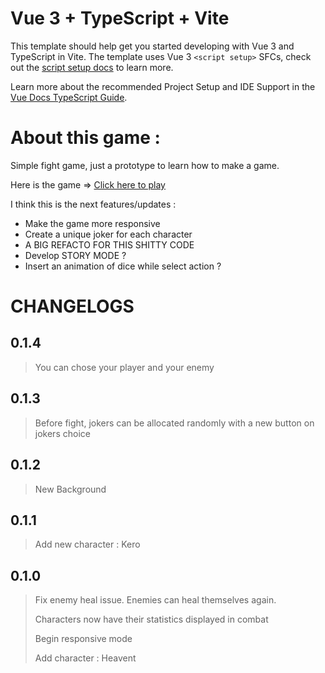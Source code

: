 # Vue 3 + TypeScript + Vite

This template should help get you started developing with Vue 3 and TypeScript in Vite. The template uses Vue 3 `<script setup>` SFCs, check out the [script setup docs](https://v3.vuejs.org/api/sfc-script-setup.html#sfc-script-setup) to learn more.

Learn more about the recommended Project Setup and IDE Support in the [Vue Docs TypeScript Guide](https://vuejs.org/guide/typescript/overview.html#project-setup).

# About this game :

Simple fight game, just a prototype to learn how to make a game.

Here is the game => [Click here to play](https://ackermiam.github.io/versus-fight/)

I think this is the next features/updates :

- Make the game more responsive
- Create a unique joker for each character
- A BIG REFACTO FOR THIS SHITTY CODE
- Develop STORY MODE ?
- Insert an animation of dice while select action ?

# CHANGELOGS

## 0.1.4

> You can chose your player and your enemy

## 0.1.3

> Before fight, jokers can be allocated randomly with a new button on jokers choice

## 0.1.2

> New Background

## 0.1.1

> Add new character : Kero

## 0.1.0

> Fix enemy heal issue. Enemies can heal themselves again.
>
> Characters now have their statistics displayed in combat
>
> Begin responsive mode
>
> Add character : Heavent

